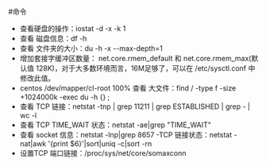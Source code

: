 #命令
- 查看硬盘的操作：iostat -d -x -k 1
- 查看 磁盘信息：df -h
- 查看 文件夹的大小：du -h -x --max-depth=1
- 增加套接字缓冲区数量：
    net.core.rmem_default 和 net.core.rmem_max(默认值 128K)，对于大多数环境而言，16M足够了，可以在 /etc/sysctl.conf 中修改此值。
- centos /dev/mapper/cl-root 100% 
  查看 大文件：find / -type f -size +1024000k -exec du -h {} \;
- 查看 TCP 链接：netstat -tnp | grep 11211 | grep ESTABLISHED | grep - | wc -l
- 查看 TCP TIME_WAIT 状态：netstat -ae|grep "TIME_WAIT"
- 查看 socket 信息：netstat -lnp|grep 8657
-TCP 链接状态：netstat -nat|awk '{print $6}'|sort|uniq -c|sort -rn   
- 设置TCP 端口链接：/proc/sys/net/core/somaxconn
